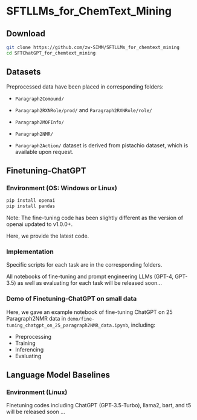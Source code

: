 # SFTLLMs_for_ChemText_Mining

## Download
```bash
git clone https://github.com/zw-SIMM/SFTLLMs_for_chemtext_mining
cd SFTChatGPT_for_chemtext_mining
```

## Datasets

Preprocessed data have been placed in corresponding folders:

- ```Paragraph2Comound/```

- ```Paragraph2RXNRole/prod/``` and ```Paragraph2RXNRole/role/```

- ```Paragraph2MOFInfo/```

- ```Paragraph2NMR/```

- ```Paragraph2Action/``` dataset is derived from pistachio dataset, which is available upon request.

## Finetuning-ChatGPT

### Environment (OS: Windows or Linux)

```bash
pip install openai
pip install pandas
```
Note: The fine-tuning code has been slightly different as the version of openai updated to v1.0.0+.

Here, we provide the latest code.

### Implementation

Specific scripts  for each task are in the corresponding folders.

All notebooks of fine-tuning and prompt engineering LLMs (GPT-4, GPT-3.5) as well as evaluating for each task will be released soon...

###  Demo of Finetuning-ChatGPT on small data

Here, we gave an example notebook of fine-tuning ChatGPT on 25 Paragraph2NMR data in ```demo/fine-tuning_chatgpt_on_25_paragraph2NMR_data.ipynb```, including:

 - Preprocessing
 - Training
 - Inferencing
 - Evaluating

## Language Model Baselines

### Environment (Linux)

Finetuning codes including ChatGPT (GPT-3.5-Turbo), llama2, bart, and t5 will be released soon ...

